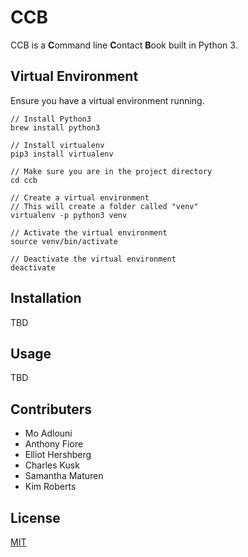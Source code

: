 # CCB

CCB is a **C**ommand line **C**ontact **B**ook built in Python 3.

## Virtual Environment

Ensure you have a virtual environment running. 

```
// Install Python3
brew install python3

// Install virtualenv
pip3 install virtualenv

// Make sure you are in the project directory
cd ccb

// Create a virtual environment
// This will create a folder called "venv" 
virtualenv -p python3 venv 

// Activate the virtual environment
source venv/bin/activate

// Deactivate the virtual environment
deactivate

```

## Installation

TBD

## Usage

TBD

## Contributers

- Mo Adlouni
- Anthony Fiore
- Elliot Hershberg
- Charles Kusk
- Samantha Maturen
- Kim Roberts


## License
[MIT](https://choosealicense.com/licenses/mit/)
